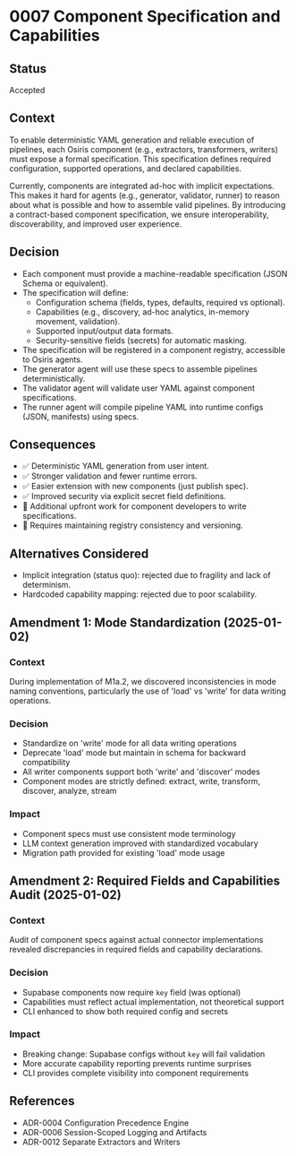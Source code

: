 # 0007 Component Specification and Capabilities

## Status
Accepted

## Context
To enable deterministic YAML generation and reliable execution of pipelines, each Osiris component (e.g., extractors, transformers, writers) must expose a formal specification. This specification defines required configuration, supported operations, and declared capabilities.

Currently, components are integrated ad-hoc with implicit expectations. This makes it hard for agents (e.g., generator, validator, runner) to reason about what is possible and how to assemble valid pipelines. By introducing a contract-based component specification, we ensure interoperability, discoverability, and improved user experience.

## Decision
- Each component must provide a machine-readable specification (JSON Schema or equivalent).
- The specification will define:
  - Configuration schema (fields, types, defaults, required vs optional).
  - Capabilities (e.g., discovery, ad-hoc analytics, in-memory movement, validation).
  - Supported input/output data formats.
  - Security-sensitive fields (secrets) for automatic masking.
- The specification will be registered in a component registry, accessible to Osiris agents.
- The generator agent will use these specs to assemble pipelines deterministically.
- The validator agent will validate user YAML against component specifications.
- The runner agent will compile pipeline YAML into runtime configs (JSON, manifests) using specs.

## Consequences
- ✅ Deterministic YAML generation from user intent.
- ✅ Stronger validation and fewer runtime errors.
- ✅ Easier extension with new components (just publish spec).
- ✅ Improved security via explicit secret field definitions.
- 🔄 Additional upfront work for component developers to write specifications.
- 🔄 Requires maintaining registry consistency and versioning.

## Alternatives Considered
- Implicit integration (status quo): rejected due to fragility and lack of determinism.
- Hardcoded capability mapping: rejected due to poor scalability.

## Amendment 1: Mode Standardization (2025-01-02)

### Context
During implementation of M1a.2, we discovered inconsistencies in mode naming conventions, particularly the use of 'load' vs 'write' for data writing operations.

### Decision
- Standardize on 'write' mode for all data writing operations
- Deprecate 'load' mode but maintain in schema for backward compatibility
- All writer components support both 'write' and 'discover' modes
- Component modes are strictly defined: extract, write, transform, discover, analyze, stream

### Impact
- Component specs must use consistent mode terminology
- LLM context generation improved with standardized vocabulary
- Migration path provided for existing 'load' mode usage

## Amendment 2: Required Fields and Capabilities Audit (2025-01-02)

### Context
Audit of component specs against actual connector implementations revealed discrepancies in required fields and capability declarations.

### Decision
- Supabase components now require `key` field (was optional)
- Capabilities must reflect actual implementation, not theoretical support
- CLI enhanced to show both required config and secrets

### Impact
- Breaking change: Supabase configs without `key` will fail validation
- More accurate capability reporting prevents runtime surprises
- CLI provides complete visibility into component requirements

## References
- ADR-0004 Configuration Precedence Engine
- ADR-0006 Session-Scoped Logging and Artifacts
- ADR-0012 Separate Extractors and Writers
